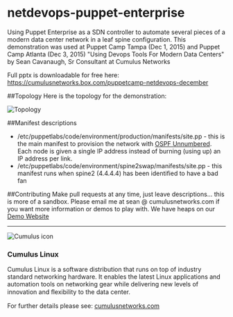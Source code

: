 # netdevops-puppet-enterprise
Using Puppet Enterprise as a SDN controller to automate several pieces of a modern data center network in a leaf spine configuration.  This demonstration was used at Puppet Camp Tampa (Dec 1, 2015) and Puppet Camp Atlanta (Dec 3, 2015) "Using Devops Tools For Modern Data Centers" by Sean Cavanaugh, Sr Consultant at Cumulus Networks  

Full pptx is downloadable for free here: https://cumulusnetworks.box.com/puppetcamp-netdevops-december

##Topology
Here is the topology for the demonstration:

![Topology](https://raw.githubusercontent.com/seanx820/netdevops/master/topology.png)

##Manifest descriptions
- /etc/puppetlabs/code/environment/production/manifests/site.pp - this is the main manifest to provision the network with [OSPF Unnumbered](http://docs.cumulusnetworks.com/display/CL25/Open+Shortest+Path+First+-+OSPF+-+Protocol).  Each node is given a single IP address instead of burning (using up) an IP address per link.
- /etc/puppetlabs/code/environment/spine2swap/manifests/site.pp - this manifest runs when spine2 (4.4.4.4) has been identified to have a bad fan

##Contributing
Make pull requests at any time, just leave descriptions... this is more of a sandbox.  Please email me at sean @ cumulusnetworks.com if you want more information or demos to play with.  We have heaps on our [Demo Website](https://support.cumulusnetworks.com/hc/en-us/sections/200398866)

***

![Cumulus icon](http://cumulusnetworks.com/static/cumulus/img/logo_2014.png)

### Cumulus Linux

Cumulus Linux is a software distribution that runs on top of industry standard 
networking hardware. It enables the latest Linux applications and automation 
tools on networking gear while delivering new levels of innovation and 
ﬂexibility to the data center.

For further details please see: [cumulusnetworks.com](http://www.cumulusnetworks.com)
